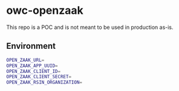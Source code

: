 # owc-openzaak

This repo is a POC and is not meant to be used in production as-is.

## Environment

```sh
OPEN_ZAAK_URL=
OPEN_ZAAK_APP_UUID=
OPEN_ZAAK_CLIENT_ID=
OPEN_ZAAK_CLIENT_SECRET=
OPEN_ZAAK_RSIN_ORGANIZATION=
```
